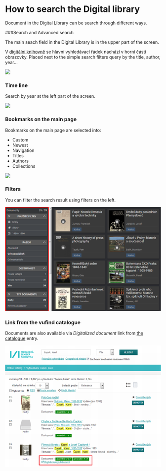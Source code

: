# How to search the Digital library
Document in the Digital Library can be search through different ways.

###Search and Advanced search

The main seach field in the Digital Library is in the upper part of the screen.

V <a class="external" href="http://kramerius.mzk.cz/" target="_blank">digitální knihovně</a> se hlavní vyhledávací řádek nachází v horní části obrazovky.
Placed next to the simple search filters query by the title, author, year...

![](/images/help/jakHledat/jednoducheHledani.png)

### Time line
Search by year at the left part of the screen.

![](/images/help/jakHledat/casovaOsa.png)

### Bookmarks on the main page
Bookmarks on the main page are selected into:

* Custom
* Newest
* Navigation
* Titles
* Authors
* Collections

![](/images/help/jakHledat/zalozky.png)

### Filters
You can filter the search result using filters on the left.

![](/images/help/jakHledat/filtry.png)

### Link from the vufind catalogue
Documents are also available via *Digitalized document* link from <a class="external" href="https://vufind.mzk.cz/" target="_blank">the catalogue</a> entry.

![](/images/help/jakHledat/katalog.png)
